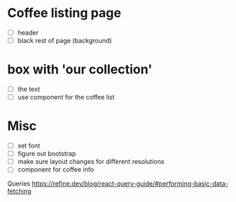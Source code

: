 # Coffee listing page

- [ ] header
- [ ] black rest of page (background)

# box with 'our collection'

- [ ] the text
- [ ] use component for the coffee list

# Misc

- [ ] set font
- [ ] figure out bootstrap
- [ ] make sure layout changes for different resolutions
- [ ] component for coffee info

Queries
https://refine.dev/blog/react-query-guide/#performing-basic-data-fetching
